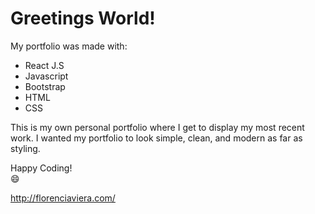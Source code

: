 # Greetings World!

My portfolio was made with:

 - React J.S 
 - Javascript
 - Bootstrap
 - HTML 
 - CSS
 

This is my own personal portfolio where I get to display my most recent work. I wanted my portfolio to look simple, clean, and modern as far as styling. 

Happy Coding!   
:smile:


http://florenciaviera.com/
